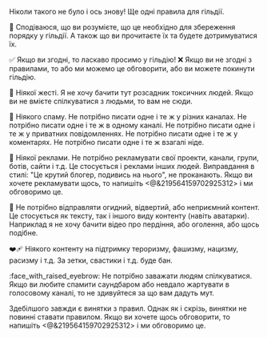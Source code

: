 Ніколи такого не було і ось знову! Ще одні правила для гільдії.

🙏 Сподіваюся, що ви розумієте, що це необхідно для збереження порядку у гільдії. А також що ви прочитаєте їх та будете дотримуватися їх.

:white_check_mark: Якщо ви згодні, то ласкаво просимо у гільдію!
:x: Якщо ви не згодні з правилами, то або ми можемо це обговорити, або ви можете покинути гільдію.

:anger: Ніякої жесті. Я не хочу бачити тут розсадник токсичних людей. Якщо ви не вмієте спілкуватися з людьми, то вам не сюди.

:loudspeaker: Ніякого спаму. Не потрібно писати одне і те ж у різних каналах. Не потрібно писати одне і те ж в одному каналі. Не потрібно писати одне і те ж у приватних повідомленнях. Не потрібно писати одне і те ж у коментарях. Не потрібно писати одне і те ж взагалі ніде.

:newspaper: Ніякої реклами. Не потрібно рекламувати свої проекти, канали, групи, ботів, сайти і т.д. Це стосується і реклами інших людей. Виправдання в стилі: "Це крутий блогер, подивись на нього", не проканають. Якщо ви хочете рекламувати щось, то напишіть <@&219564159702925312> і ми обговоримо це.

:dash: Не потрібно відправляти огидний, відвертий, або неприємний контент. Це стосується як тексту, так і іншого виду контенту (навіть аватарки). Наприклад я не хочу бачити відео про пердіння, або оголення, або щось подібне.

:mending_heart: Ніякого контенту на підтримку тероризму, фашизму, нацизму, расизму і т.д. За зетки, свастики і т.д. буде бан.

:face_with_raised_eyebrow: Не потрібно заважати людям спілкуватися. Якщо ви любите спамити саундбаром або невдало жартувати в голосовому каналі, то не здивуйтеся за що вам дадуть мут.

Здебілшого завжди є винятки з правил. Однак як і скрізь, винятки не повинні ставати правилом. Якщо ви хочете щось обговорити, то напишіть <@&219564159702925312> і ми обговоримо це.